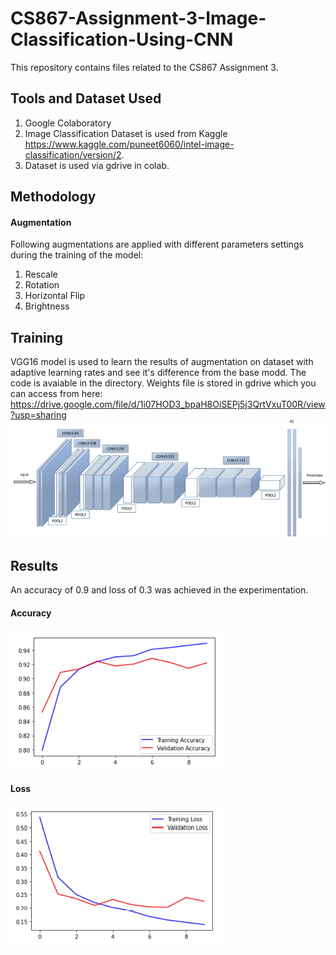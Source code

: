 # CS867-Assignment-3-Image-Classification-Using-CNN
This repository contains files related to the CS867 Assignment 3.

## Tools and Dataset Used
1. Google Colaboratory
2. Image Classification Dataset is used from Kaggle https://www.kaggle.com/puneet6060/intel-image-classification/version/2.
3. Dataset is used via gdrive in colab.

## Methodology

#### Augmentation
Following augmentations are applied with different parameters settings during the training of the model:
1. Rescale
2. Rotation
3. Horizontal Flip
4. Brightness

## Training
VGG16 model is used to learn the results of augmentation on dataset with adaptive learning rates and see it's difference from the base modd. The code is avaiable in the directory. Weights file is stored in gdrive which you can access from here: https://drive.google.com/file/d/1i07HOD3_bpaH8OiSEPj5j3QrtVxuT00R/view?usp=sharing
![alt text](https://github.com/mkhalilSEECS/CS867-Assignment-3-Image-Classification-using-CNN/blob/main/vgg16.png?raw=true)


## Results
An accuracy of 0.9 and loss of 0.3 was achieved in the experimentation.

#### Accuracy
![alt text](https://github.com/mkhalilSEECS/CS867-Assignment-3-Image-Classification-using-CNN/blob/main/accuracy.PNG?raw=true)
#### Loss
![alt text](https://github.com/mkhalilSEECS/CS867-Assignment-3-Image-Classification-using-CNN/blob/main/loss.PNG?raw=true)
